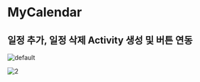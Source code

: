 # MyCalendar
<H2> 일정 추가, 일정 삭제  Activity 생성 및 버튼 연동 </H2>

![default](https://user-images.githubusercontent.com/41147465/49453657-eccb6b00-f826-11e8-86b6-296c87c95779.PNG)




![2](https://user-images.githubusercontent.com/41147465/49453683-f8b72d00-f826-11e8-9d46-2703f57ccf24.PNG)




